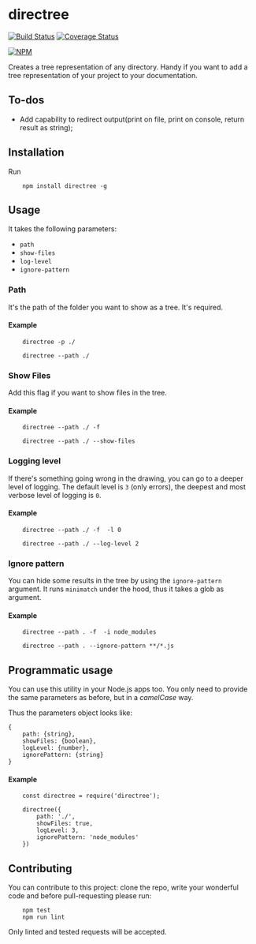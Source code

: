 # directree #
[![Build Status](https://travis-ci.org/shikaan/directree.svg?branch=master)](https://travis-ci.org/shikaan/directree)
[![Coverage Status](https://coveralls.io/repos/github/shikaan/directree/badge.svg?branch=master)](https://coveralls.io/github/shikaan/directree?branch=master)


[![NPM](https://nodei.co/npm/directree.png)](https://npmjs.org/package/directree)

Creates a tree representation of any directory. Handy if you want to add a tree 
representation of your project to your documentation.

## To-dos

- Add capability to redirect output(print on file, print on console, return result as string);

## Installation ##

Run 

```
    npm install directree -g
```

## Usage ##
It takes the following parameters:

- `path`
- `show-files`
- `log-level`
- `ignore-pattern`

### Path ###

It's the path of the folder you want to show as a tree. It's required.

#### Example ####

```
    directree -p ./
```
```
    directree --path ./
```

### Show Files ###

Add this flag if you want to show files in the tree.

#### Example ####

```
    directree --path ./ -f
```
```
    directree --path ./ --show-files
```

### Logging level ###

If there's something going wrong in the drawing, you can go to a deeper level of logging.
The default level is `3` (only errors), the deepest and most verbose level of logging is `0`.

#### Example ####

```
    directree --path ./ -f  -l 0
```
```
    directree --path ./ --log-level 2
```

### Ignore pattern ###

You can hide some results in the tree by using the `ignore-pattern` argument. 
It runs `minimatch` under the hood, thus it takes a glob as argument.

#### Example ####

```
    directree --path . -f  -i node_modules
```
```
    directree --path . --ignore-pattern **/*.js 
```

## Programmatic usage ##

You can use this utility in your Node.js apps too. You only need to provide the same parameters
as before, but in a _camelCase_ way.

Thus the parameters object looks like:

    {
        path: {string},
        showFiles: {boolean},
        logLevel: {number},
        ignorePattern: {string}
    }

#### Example ####

```
    const directree = require('directree');

    directree({
        path: './',
        showFiles: true,
        logLevel: 3,
        ignorePattern: 'node_modules'
    })

``` 

## Contributing

You can contribute to this project: clone the repo, write your wonderful code and before pull-requesting please run:

```
    npm test
    npm run lint
```

Only linted and tested requests will be accepted.

